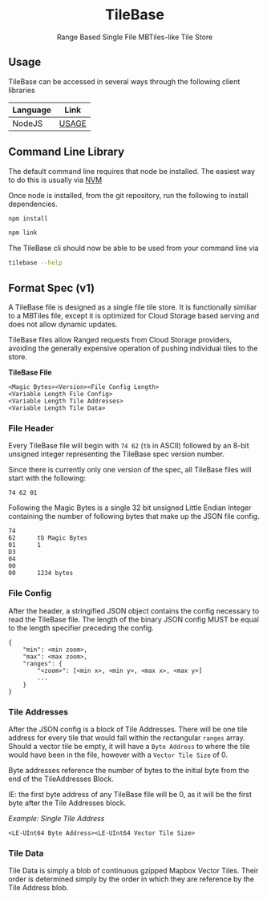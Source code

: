 <h1 align=center>TileBase</h1>
<p align=center>Range Based Single File MBTiles-like Tile Store</p>

## Usage

TileBase can be accessed in several ways through the following client libraries

| Language | Link |
| -------- | ---- |
| NodeJS   | [USAGE](https://openaddresses.github.io/tilebase/)

## Command Line Library

The default command line requires that node be installed. The easiest way to do this
is usually via [NVM](https://github.com/nvm-sh/nvm)

Once node is installed, from the git repository, run the following to install
dependencies.


```sh
npm install
```

```sh
npm link
```

The TileBase cli should now be able to be used from your command line via

```sh
tilebase --help
```

## Format Spec (v1)

A TileBase file is designed as a single file tile store. It is functionally similiar to a MBTiles file,
except it is optimized for Cloud Storage based serving and does not allow dynamic updates.

TileBase files allow Ranged requests from Cloud Storage providers, avoiding the generally expensive
operation of pushing individual tiles to the store.

__TileBase File__
```
<Magic Bytes><Version><File Config Length>
<Variable Length File Config>
<Variable Length Tile Addresses>
<Variable Length Tile Data>
```

### File Header

Every TileBase file will begin with `74 62` (`tb` in ASCII)  followed by an 8-bit unsigned integer
representing the TileBase spec version number.

Since there is currently only one version of the spec, all TileBase files will start with the following:
```
74 62 01
```

Following the Magic Bytes is a single 32 bit unsigned Little Endian Integer containing the number of following bytes
that make up the JSON file config.

```
74
62      tb Magic Bytes
01      1
D3
04
00
00      1234 bytes
```

### File Config

After the header, a stringified JSON object contains the config necessary to read the
TileBase file. The length of the binary JSON config MUST be equal to the length
specifier preceding the config.

```
{
    "min": <min zoom>,
    "max": <max zoom>,
    "ranges": {
        "<zoom>": [<min x>, <min y>, <max x>, <max y>]
        ...
    }
}
```

### Tile Addresses

After the JSON config is a block of Tile Addresses. There will be one tile
address for every tile that would fall within the rectangular `ranges` array.
Should a vector tile be empty, it will have a `Byte Address` to where the tile
would have been in the file, however with a `Vector Tile Size` of 0.

Byte addresses reference the number of bytes to the initial byte from the end
of the TileAddresses Block.

IE: the first byte address of any TileBase file will be 0, as it will be the
first byte after the Tile Addresses block.

_Example: Single Tile Address_
```
<LE-UInt64 Byte Address><LE-UInt64 Vector Tile Size>
```

### Tile Data

Tile Data is simply a blob of continuous gzipped Mapbox Vector Tiles. Their order
is determined simply by the order in which they are reference by the Tile
Address blob.


